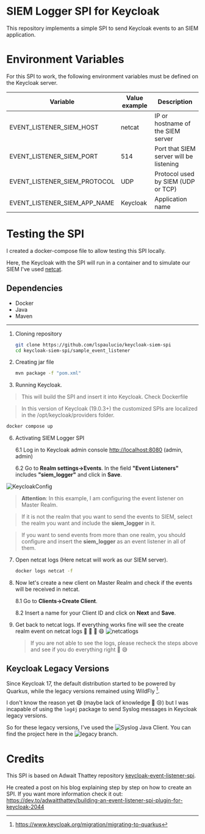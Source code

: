 # SIEM Logger SPI for Keycloak

This repository implements a simple SPI to send Keycloak events to an SIEM application.

# Environment Variables
For this SPI to work, the following environment variables must be defined on the Keycloak server.

| Variable                      | Value example | Description |
| -----------------             | ---------     | ----------------------------------------- |
| EVENT_LISTENER_SIEM_HOST      | netcat        | IP or hostname of the SIEM server         |
| EVENT_LISTENER_SIEM_PORT      | 514           | Port that SIEM server will be listening   |
| EVENT_LISTENER_SIEM_PROTOCOL  | UDP           | Protocol used by SIEM (UDP or TCP)        |
| EVENT_LISTENER_SIEM_APP_NAME  | Keycloak      | Application name                          |


# Testing the SPI
I created a docker-compose file to allow testing this SPI locally.

Here, the Keycloak with the SPI will run in a container and to simulate our SIEM I've used [netcat](https://docs.oracle.com/cd/E86824_01/html/E54763/netcat-1.html).

## Dependencies
- Docker
- Java
- Maven
---

1. Cloning repository
   ```bash
   git clone https://github.com/lspaulucio/keycloak-siem-spi
   cd keycloak-siem-spi/sample_event_listener
   ```
2. Creating jar file
   ```bash
   mvn package -f "pom.xml"
   ```
3. Running Keycloak. 
> This will build the SPI and insert it into Keycloak. Check Dockerfile

> In this version of Keycloak (19.0.3+) the customized SPIs are localized in the /opt/keycloak/providers folder.
   ```bash
   docker compose up
   ```
   
6. Activating SIEM Logger SPI
   
   6.1 Log in to Keycloak admin console [http://localhost:8080](http://localhost:8080) (admin, admin)
   
   6.2 Go to **Realm settings->Events**. In the field **"Event Listeners"** includes **"siem_logger"** and click in **Save**.

![KeycloakConfig](https://github.com/lspaulucio/keycloak-siem-spi/assets/17748220/028b1190-913a-479f-bea8-17cdc33dd57c)


> **Attention**: In this example, I am configuring the event listener on Master Realm.

> If it is not the realm that you want to send the events to SIEM, select the realm you want and include the **siem_logger** in it.

> If you want to send events from more than one realm, you should configure and insert the **siem_logger** as an event listener in all of them.

7. Open netcat logs (Here netcat will work as our SIEM server).
   ```bash
   docker logs netcat -f
   ```

8. Now let's create a new client on Master Realm and check if the events will be received in netcat.
   
   8.1 Go to **Clients->Create Client**. 

   8.2 Insert a name for your Client ID and click on **Next** and **Save**.

9. Get back to netcat logs. If everything works fine will see the create realm event on netcat logs :tada: :tada: :tada: :smile:
   ![netcatlogs](https://github.com/lspaulucio/keycloak-siem-spi/assets/17748220/142bdfab-6784-4400-9303-b98ca0032ac0)
    > If you are not able to see the logs, please recheck the steps above and see if you do everything right :grimacing: :sweat_smile:
  
## Keycloak Legacy Versions

Since Keycloak 17, the default distribution started to be powered by Quarkus, while the legacy versions remained using WildFly [^1].
[^1]: https://www.keycloak.org/migration/migrating-to-quarkus

I don't know the reason yet :sweat_smile: (maybe lack of knowledge :grimacing: :cry:) but I was incapable of using the `log4j` package to send Syslog messages in Keycloak legacy versions.

So for these legacy versions, I've used the ![Syslog Java Client](https://github.com/jenkinsci/syslog-java-client). You can find the project here in the ![legacy branch](https://github.com/lspaulucio/keycloak-siem-spi/tree/legacy). 

# Credits

This SPI is based on Adwait Thattey repository [keycloak-event-listener-spi](https://github.com/adwait-thattey/keycloak-event-listener-spi).

He created a post on his blog explaining step by step on how to create an SPI. If you want more information check it out: https://dev.to/adwaitthattey/building-an-event-listener-spi-plugin-for-keycloak-2044

